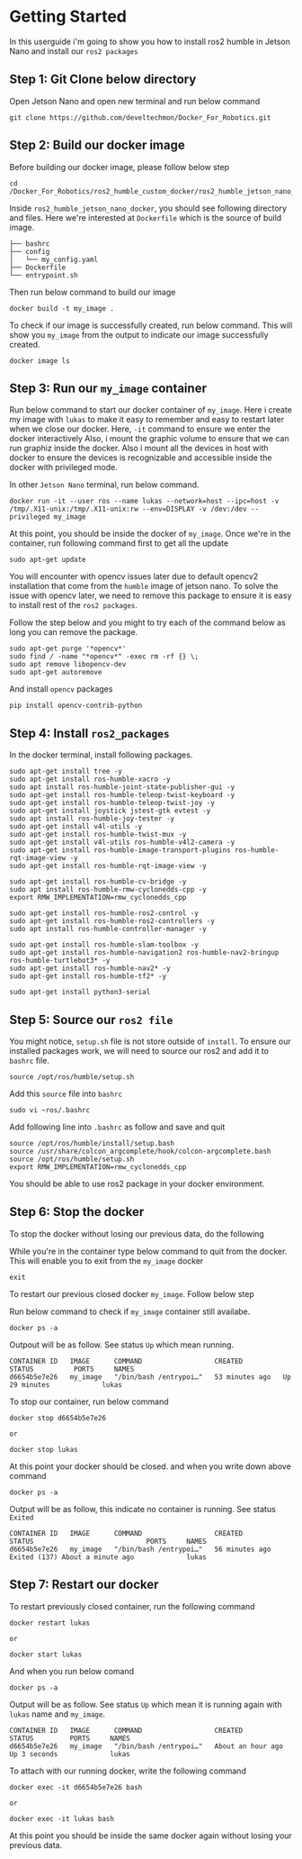 # Getting Started

In this userguide i'm going to show you how to install ros2 humble in Jetson Nano
and install our `ros2 packages`

## Step 1: Git Clone below directory
Open Jetson Nano and open new terminal and run below command
```
git clone https://github.com/develtechmon/Docker_For_Robotics.git
```

## Step 2: Build our docker image
Before building our docker image, please follow below step
```
cd /Docker_For_Robotics/ros2_humble_custom_docker/ros2_humble_jetson_nano_docker
```
Inside `ros2_humble_jetson_nano_docker`, you should see following directory and files.
Here we're interested at `Dockerfile` which is the source of build image.
```
├── bashrc
├── config
│   └── my_config.yaml
├── Dockerfile
└── entrypoint.sh
```
Then run below command to build our image
```
docker build -t my_image .
```
To check if our image is successfully created, run below command. 
This will show you `my_image` from the output to indicate our image successfully created.
```
docker image ls
```
## Step 3: Run our `my_image` container

Run below command to start our docker container of `my_image`.
Here i create my image with `lukas` to make it easy to remember and easy to restart later when we close our docker.
Here, `-it` command to ensure we enter the docker interactively
Also, i mount the graphic volume to ensure that we can run graphiz inside the docker.
Also i mount all the devices in host with docker to ensure the devices is recognizable and accessible inside the docker with privileged mode.

In other `Jetson Nano` terminal, run below command.
```
docker run -it --user ros --name lukas --network=host --ipc=host -v /tmp/.X11-unix:/tmp/.X11-unix:rw --env=DISPLAY -v /dev:/dev --privileged my_image
```

At this point, you should be inside the docker of `my_image`. Once we're in the container, run following command first to get all the update
```
sudo apt-get update
```

You will encounter with opencv issues later due to default opencv2 installation that come from the `humble` image
of jetson nano. To solve the issue with opencv later, we need to remove this package to ensure it is easy to install
rest of the `ros2 packages`.

Follow the step below and you might to try each of the command below as long you can remove the package.
```
sudo apt-get purge '*opencv*'
sudo find / -name "*opencv*" -exec rm -rf {} \;
sudo apt remove libopencv-dev
sudo apt-get autoremove
```
And install `opencv` packages
```
pip install opencv-contrib-python
```

## Step 4: Install `ros2_packages`

In the docker terminal, install following packages.
```
sudo apt-get install tree -y
sudo apt-get install ros-humble-xacro -y
sudo apt install ros-humble-joint-state-publisher-gui -y
sudo apt-get install ros-humble-teleop-twist-keyboard -y
sudo apt-get install ros-humble-teleop-twist-joy -y
sudo apt-get install joystick jstest-gtk evtest -y
sudo apt install ros-humble-joy-tester -y
sudo apt-get install v4l-utils -y
sudo apt-get install ros-humble-twist-mux -y
sudo apt-get install v4l-utils ros-humble-v4l2-camera -y
sudo apt-get install ros-humble-image-transport-plugins ros-humble-rqt-image-view -y
sudo apt-get install ros-humble-rqt-image-view -y

sudo apt-get install ros-humble-cv-bridge -y
sudo apt install ros-humble-rmw-cyclonedds-cpp -y
export RMW_IMPLEMENTATION=rmw_cyclonedds_cpp

sudo apt-get install ros-humble-ros2-control -y
sudo apt-get install ros-humble-ros2-controllers -y
sudo apt install ros-humble-controller-manager -y

sudo apt-get install ros-humble-slam-toolbox -y
sudo apt-get install ros-humble-navigation2 ros-humble-nav2-bringup ros-humble-turtlebot3* -y
sudo apt-get install ros-humble-nav2* -y
sudo apt-get install ros-humble-tf2* -y

sudo apt-get install python3-serial
```

## Step 5: Source our `ros2 file`
You might notice, `setup.sh` file is not store outside of `install`. To ensure our installed packages work, 
we will need to source our ros2 and add it to `bashrc` file.
```
source /opt/ros/humble/setup.sh
```
Add this `source` file into `bashrc`
```
sudo vi ~ros/.bashrc
```
Add following line into `.bashrc` as follow and save and quit
```
source /opt/ros/humble/install/setup.bash
source /usr/share/colcon_argcomplete/hook/colcon-argcomplete.bash
source /opt/ros/humble/setup.sh
export RMW_IMPLEMENTATION=rmw_cyclonedds_cpp
```
You should be able to use ros2 package in your docker environment.

## Step 6: Stop the docker 
To stop the docker without losing our previous data, do the following

While you're in the container type below command to quit from the docker. This will enable you
to exit from the `my_image` docker
```
exit
```

To restart our previous closed docker `my_image`. Follow below step

Run below command to check if `my_image` container still availabe.
```
docker ps -a
```

Outpout will be as follow. See status `Up` which mean running.
```
CONTAINER ID   IMAGE      COMMAND                  CREATED          STATUS          PORTS     NAMES
d6654b5e7e26   my_image   "/bin/bash /entrypoi…"   53 minutes ago   Up 29 minutes             lukas
```
To stop our container, run below command
```
docker stop d6654b5e7e26

or

docker stop lukas
```
At this point your docker should be closed. and when you write down above command
```
docker ps -a
```
Output will be as follow, this indicate no container is running. See status `Exited`
```
CONTAINER ID   IMAGE      COMMAND                  CREATED          STATUS                            PORTS     NAMES
d6654b5e7e26   my_image   "/bin/bash /entrypoi…"   56 minutes ago   Exited (137) About a minute ago             lukas
```
## Step 7: Restart our docker
To restart previously closed container, run the following command
```
docker restart lukas

or

docker start lukas
```
And when you run below comand
```
docker ps -a
```
Output will be as follow. See status `Up` which mean it is running again with `lukas` name and `my_image`.
```
CONTAINER ID   IMAGE      COMMAND                  CREATED             STATUS         PORTS     NAMES
d6654b5e7e26   my_image   "/bin/bash /entrypoi…"   About an hour ago   Up 3 seconds             lukas
```
To attach with our running docker, write the following command
```
docker exec -it d6654b5e7e26 bash

or

docker exec -it lukas bash
```

At this point you should be inside the same docker again without losing your previous data.
